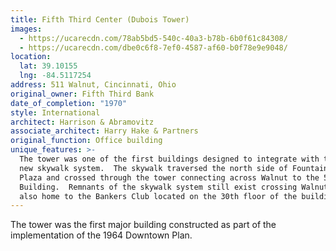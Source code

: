 ```yaml
---
title: Fifth Third Center (Dubois Tower)
images:
  - https://ucarecdn.com/78ab5bd5-540c-40a3-b78b-6b0f61c84308/
  - https://ucarecdn.com/dbe0c6f8-7ef0-4587-af60-b0f78e9e9048/
location:
  lat: 39.10155
  lng: -84.5117254
address: 511 Walnut, Cincinnati, Ohio
original_owner: Fifth Third Bank
date_of_completion: "1970"
style: International
architect: Harrison & Abramovitz
associate_architect: Harry Hake & Partners
original_function: Office building
unique_features: >-
  The tower was one of the first buildings designed to integrate with the City's
  new skywalk system.  The skywalk traversed the north side of Fountain Square
  Plaza and crossed through the tower connecting across Walnut to the 580
  Building.  Remnants of the skywalk system still exist crossing Walnut.  It was
  also home to the Bankers Club located on the 30th floor of the building.
---
```


The tower was the first major building constructed as part of the implementation of the 1964 Downtown Plan.
